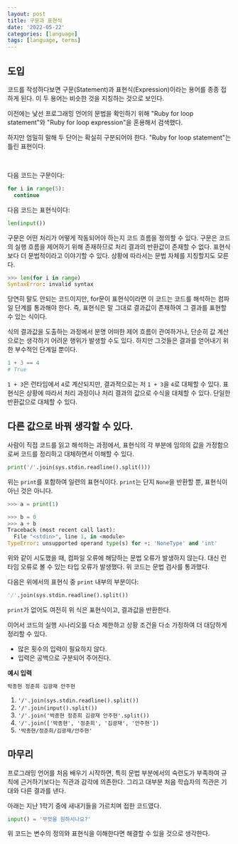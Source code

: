 ```yaml
---
layout: post
title: 구문과 표현식
date: '2022-05-22'
categories: [language]
tags: [language, terms]
---
```


## 도입

코드를 작성하다보면 구문(Statement)과 표현식(Expression)이라는 용어를 종종 접하게 된다. 이 두 용어는 비슷한 것을 지칭하는 것으로 보인다.  

이전에는 낯선 프로그래밍 언어의 문법을 확인하기 위해 "Ruby for loop statement"와 "Ruby for loop expression"을 혼용해서 검색했다.  

하지만 엄밀히 말해 두 단어는 확실히 구분되어야 한다. "Ruby for loop statement"는 틀린 표현이다.  

<br />

다음 코드는 구문이다:

```py
for i in range(5):
  continue
```

다음 코드는 표현식이다:

```py
len(input())
```

구문은 어떤 처리가 어떻게 작동되어야 하는지 코드 흐름을 정의할 수 있다. 구문은 코드의 실행 흐름을 제어하기 위해 존재하므로 처리 결과의 반환값이 존재할 수 없다. 표현식보다 더 문법적이라고 이야기할 수 있다. 상황에 따라서는 문법 자체를 지칭할지도 모른다.  

```py
>>> len(for i in range)
SyntaxError: invalid syntax
```

당연히 말도 안되는 코드이지만, for문이 표현식이라면 이 코드는 코드를 해석하는 컴파일 단계를 통과해야 한다. 즉, 표현식은 말 그대로 결과값이 존재하여 그 결과를 표현할 수 있는 식이다.  

식의 결과값을 도출하는 과정에서 분명 어떠한 제어 흐름이 관여하거나, 단순히 값 계산으로는 생각하기 어려운 행위가 발생할 수도 있다. 하지만 그것들은 결과를 얻어내기 위한 부수적인 단계일 뿐이다.  

```py
1 + 3 == 4
# True
```

`1 + 3`은 런타임에서 `4`로 계산되지만, 결과적으로는 저 `1 + 3`을 `4`로 대체할 수 있다. 표현식은 상황에 따라서 처리 과정이나 처리 결과의 값으로 수식을 대체할 수 있다. 단일한 반환값으로 대체할 수 있다.  

## 다른 값으로 바꿔 생각할 수 있다.

사람이 직접 코드를 읽고 해석하는 과정에서, 표현식의 각 부분에 임의의 값을 가정함으로써 코드를 정리하고 대체하면서 이해할 수 있다.  

```py
print('/'.join(sys.stdin.readline().split()))
```

위는 `print`를 포함하여 일련의 표현식이다. `print`는 단지 `None`을 반환할 뿐, 표현식이 아닌 것은 아니다.  

```py
>>> a = print(1)

>>> b = 0
>>> a + b
Traceback (most recent call last):
  File "<stdin>", line 1, in <module>
TypeError: unsupported operand type(s) for +: 'NoneType' and 'int'
```

위와 같이 시도했을 때, 컴파일 오류에 해당하는 문법 오류가 발생하지 않는다. 대신 런타임 오류로 볼 수 있는 타입 오류가 발생했다. 위 코드는 문법 검사를 통과했다.  

다음은 위에서의 표현식 중 `print` 내부의 부분이다:

```py
'/'.join(sys.stdin.readline().split())
```

`print`가 없어도 여전히 위 식은 표현식이고, 결과값을 반환한다.  

이어서 코드의 실행 시나리오를 다소 제한하고 상황 조건을 다소 가정하여 더 대담하게 정리할 수 있다.  

- 많은 횟수의 입력이 필요하지 않다.  
- 입력은 공백으로 구분되어 주어진다.  

**예시 입력**
```txt
박종현 정준희 김광재 안주현
```

1. `'/'.join(sys.stdin.readline().split())`
2. `'/'.join(input().split())`
3. `'/'.join('박종현 정준희 김광재 안주현'.split())`
4. `'/'.join(['박종현', '정준희', '김광재', '안주현'])`
5. `'박종현/정준희/김광재/안주현'`

## 마무리

프로그래밍 언어를 처음 배우기 시작하면, 특히 문법 부분에서의 숙련도가 부족하여 규칙에 근거하기보다는 직관과 감각에 의존한다. 그리고 대부분 처음 학습자의 직관은 기대와 다른 결과를 낸다.  

아래는 지난 1학기 중에 새내기들을 가르치며 접한 코드였다.


```py
input() = '무엇을 원하시나요?'
```

위 코드는 변수의 정의와 표현식을 이해한다면 해결할 수 있을 것으로 생각한다.  
